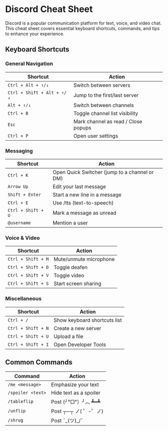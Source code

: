 # Discord Cheat Sheet

Discord is a popular communication platform for text, voice, and video chat. This cheat sheet covers essential keyboard shortcuts, commands, and tips to enhance your experience.

## Keyboard Shortcuts

### General Navigation

| Shortcut | Action |
|----------|--------|
| `Ctrl + Alt + ↑/↓` | Switch between servers |
| `Ctrl + Shift + Alt + ↑/↓` | Jump to the first/last server |
| `Alt + ↑/↓` | Switch between channels |
| `Ctrl + B` | Toggle channel list visibility |
| `Esc` | Mark channel as read / Close popups |
| `Ctrl + P` | Open user settings |

### Messaging

| Shortcut | Action |
|----------|--------|
| `Ctrl + K` | Open Quick Switcher (jump to a channel or DM) |
| `Arrow Up` | Edit your last message |
| `Shift + Enter` | Start a new line in a message |
| `Ctrl + E` | Use /tts (text-to-speech) |
| `Ctrl + Shift + U` | Mark a message as unread |
| `@username` | Mention a user |

### Voice & Video

| Shortcut | Action |
|----------|--------|
| `Ctrl + Shift + M` | Mute/unmute microphone |
| `Ctrl + Shift + D` | Toggle deafen |
| `Ctrl + Shift + V` | Toggle video |
| `Ctrl + Shift + S` | Start screen sharing |

### Miscellaneous

| Shortcut | Action |
|----------|--------|
| `Ctrl + /` | Show keyboard shortcuts list |
| `Ctrl + Shift + N` | Create a new server |
| `Ctrl + Shift + U` | Upload a file |
| `Ctrl + Shift + I` | Open Developer Tools |

## Common Commands

| Command | Action |
|---------|--------|
| `/me <message>` | Emphasize your text |
| `/spoiler <text>` | Hide text as a spoiler |
| `/tableflip` | Post (╯°□°）╯︵ ┻━┻ |
| `/unflip` | Post ┬─┬ ノ( ゜-゜ノ) |
| `/shrug` | Post ¯\_(ツ)_/¯ |
